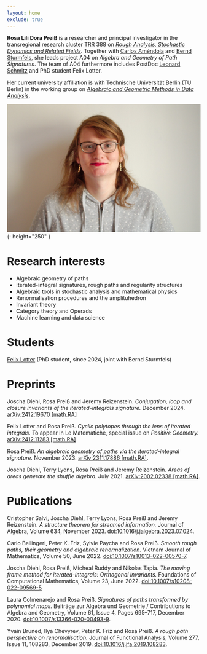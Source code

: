 ```yaml
---
layout: home
exclude: true
---
```


__Rosa Lili Dora Preiß__ is a researcher and principal investigator in the transregional research cluster TRR 388 on [_Rough Analysis, Stochastic Dynamics and Related Fields_](https://sites.google.com/view/trr388/). Together with [Carlos Améndola](http://www.luke-amendola.appspot.com/) and [Bernd Sturmfels](https://www.mpg.de/11383446/mathematik-in-den-naturwissenschaften-sturmfels), she leads project A04 on _Algebra and Geometry of Path Signatures_. The team of A04 furthermore includes PostDoc [Leonard Schmitz](https://leonardschmitz.github.io/) and PhD student Felix Lotter.

Her current university affiliation is with Technische Universität Berlin (TU Berlin) in the working group on [_Algebraic and Geometric Methods in Data Analysis_](https://www.tu.berlin/alg-geom-data).  

![Rosa-Lili-Dora-Preiß](/images/rosa-preiss.jpg){: height="250" }

# Research interests

* Algebraic geometry of paths
* Iterated-integral signatures, rough paths and regularity structures
* Algebraic tools in stochastic analysis and mathematical physics
* Renormalisation procedures and the amplituhedron
* Invariant theory
* Category theory and Operads
* Machine learning and data science

# Students

[Felix Lotter](https://felixlotter.gitlab.io/) (PhD student, since 2024, joint with Bernd Sturmfels)

# Preprints

Joscha Diehl, Rosa Preiß and Jeremy Reizenstein. _Conjugation, loop and closure invariants of the iterated-integrals signature._ December 2024. [arXiv:2412.19670 [math.RA]](https://arxiv.org/abs/2412.19670)

Felix Lotter and Rosa Preiß. _Cyclic polytopes through the lens of iterated integrals._ To appear in Le Matematiche, special issue on _Positive Geometry._ [arXiv:2412.11283 [math.RA]](https://arxiv.org/abs/2412.11283)

Rosa Preiß. _An algebraic geometry of paths via the iterated-integral signature._ November 2023. [arXiv:2311.17886 [math.RA]](https://arxiv.org/abs/2311.17886).

Joscha Diehl, Terry Lyons, Rosa Preiß and Jeremy Reizenstein. _Areas of areas generate the shuffle algebra._ July 2021. [arXiv:2002.02338 [math.RA]](https://arxiv.org/abs/2002.02338).

# Publications

Cristopher Salvi, Joscha Diehl, Terry Lyons, Rosa Preiß and Jeremy Reizenstein. _A structure theorem for streamed information._ Journal of Algebra, Volume 634, November 2023. [doi:10.1016/j.jalgebra.2023.07.024](https://doi.org/10.1016/j.jalgebra.2023.07.024).

Carlo Bellingeri, Peter K. Friz, Sylvie Paycha and Rosa Preiß. _Smooth rough paths, their geometry and algebraic renormalization._ Vietnam Journal of Mathematics, Volume 50, June 2022. [doi:10.1007/s10013-022-00570-7](https://doi.org/10.1007/s10013-022-00570-7).

Joscha Diehl, Rosa Preiß, Micheal Ruddy and Nikolas Tapia. _The moving frame method for iterated-integrals: Orthogonal invariants._ Foundations of Computational Mathematics, Volume 23, June 2022. [doi:10.1007/s10208-022-09569-5](https://doi.org/10.1007/s10208-022-09569-5)

Laura Colmenarejo and Rosa Preiß. _Signatures of paths transformed by polynomial maps._ Beiträge zur Algebra und Geometrie / Contributions to Algebra and Geometry, Volume 61, Issue 4, Pages 695–717, December 2020. [doi:10.1007/s13366-020-00493-9](https://doi.org/10.1007/s13366-020-00493-9).

Yvain Bruned, Ilya Chevyrev, Peter K. Friz and Rosa Preiß. _A rough path perspective on renormalisation._ Journal of Functional Analysis, Volume 277, Issue 11, 108283, December 2019. [doi:10.1016/j.jfa.2019.108283](https://doi.org/10.1016/j.jfa.2019.108283).


